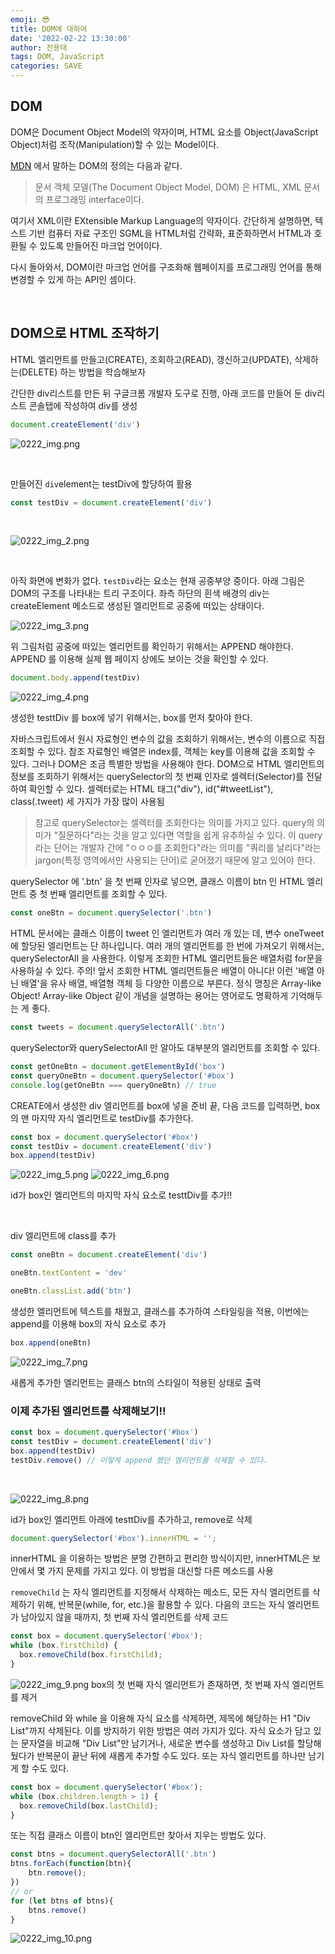 ```yaml
---
emoji: 😎
title: DOM에 대하여
date: '2022-02-22 13:30:00'
author: 전용태
tags: DOM, JavaScript
categories: SAVE
---
```


## DOM

DOM은 Document Object Model의 약자이며, HTML 요소를 Object(JavaScript Object)처럼 조작(Manipulation)할 수 있는 Model이다.

[MDN](https://developer.mozilla.org/ko/docs/Web/API/Document_Object_Model/Introduction) 에서 말하는 DOM의 정의는 다음과 같다.

> 문서 객체 모델(The Document Object Model, DOM) 은 HTML, XML 문서의 프로그래밍 interface이다.

여기서 XML이란 EXtensible Markup Language의 약자이다. 간단하게 설명하면, 텍스트 기반 컴퓨터 자료 구조인 SGML을 HTML처럼 간략화, 표준화하면서 HTML과 호환될 수 있도록 만들어진 마크업 언어이다.

다시 돌아와서, DOM이란 마크업 언어를 구조화해 웹페이지를 프로그래밍 언어를 통해 변경할 수 있게 하는 API인 셈이다.

<br />

## DOM으로 HTML 조작하기

HTML 엘리먼트를 만들고(CREATE), 조회하고(READ), 갱신하고(UPDATE), 삭제하는(DELETE) 하는 방법을 학습해보자

간단한 div리스트를 만든 뒤 구글크롬 개발자 도구로 진행, 아래 코드를 만들어 둔 div리스트 콘솔탭에 작성하여 div를 생성

```jsx
document.createElement('div')
```

![0222_img.png](0222_img.png)

<br />

만들어진 `div`element는 testDiv에 할당하여 활용

```jsx
const testDiv = document.createElement('div')
```

<br />

![0222_img_2.png](0222_img_2.png)

<br />

아직 화면에 변화가 없다. `testDiv`라는 요소는 현재 공중부양 중이다. 아래 그림은 DOM의 구조를 나타내는 트리 구조이다. 좌측 하단의 흰색 배경의 div는 createElement 메소드로 생성된 엘리먼트로 공중에 떠있는 상태이다.

![0222_img_3.png](0222_img_3.png)

위 그림처럼 공중에 떠있는 엘리먼트를 확인하기 위해서는 APPEND 해야한다. APPEND 를 이용해 실제 웹 페이지 상에도 보이는 것을 확인할 수 있다.

```jsx
document.body.append(testDiv)
```

![0222_img_4.png](0222_img_4.png)

생성한 testtDiv 를 box에 넣기 위해서는, box를 먼저 찾아야 한다.

자바스크립트에서 원시 자료형인 변수의 값을 조회하기 위해서는, 변수의 이름으로 직접 조회할 수 있다. 참조 자료형인 배열은 index를, 객체는 key를 이용해 값을 조회할 수 있다. 그러나 DOM은 조금 특별한 방법을 사용해야 한다. DOM으로 HTML 엘리먼트의 정보를 조회하기 위해서는 querySelector의 첫 번째 인자로 셀렉터(Selector)를 전달하여 확인할 수 있다. 셀렉터로는 HTML 태그("div"), id("#tweetList"), class(.tweet) 세 가지가 가장 많이 사용됨

> 참고로 querySelector는 셀렉터를 조회한다는 의미를 가지고 있다. query의 의미가 "질문하다"라는 것을 알고 있다면 역할을 쉽게 유추하실 수 있다. 이 query라는 단어는 개발자 간에 "ㅇㅇㅇ를 조회한다"라는 의미를 "쿼리를 날리다"라는 jargon(특정 영역에서만 사용되는 단어)로 굳어졌기 때문에 알고 있어야 한다.

querySelector 에 '.btn' 을 첫 번째 인자로 넣으면, 클래스 이름이 btn 인 HTML 엘리먼트 중 첫 번째 엘리먼트를 조회할 수 있다.

```jsx
const oneBtn = document.querySelector('.btn')
```

HTML 문서에는 클래스 이름이 tweet 인 엘리먼트가 여러 개 있는 데, 변수 oneTweet 에 할당된 엘리먼트는 단 하나입니다. 여러 개의 엘리먼트를 한 번에 가져오기 위해서는, querySelectorAll 을 사용한다. 이렇게 조회한 HTML 엘리먼트들은 배열처럼 for문을 사용하실 수 있다. 주의! 앞서 조회한 HTML 엘리먼트들은 배열이 아니다! 이런 '배열 아닌 배열'을 유사 배열, 배열형 객체 등 다양한 이름으로 부른다. 정식 명칭은 Array-like Object! Array-like Object 같이 개념을 설명하는 용어는 영어로도 명확하게 기억해두는 게 좋다.

```jsx
const tweets = document.querySelectorAll('.btn')
```

querySelector와 querySelectorAll 만 알아도 대부분의 엘리먼트를 조회할 수 있다.

```jsx
const getOneBtn = document.getElementById('box')
const queryOneBtn = document.querySelector('#box')
console.log(getOneBtn === queryOneBtn) // true
```

CREATE에서 생성한 div 엘리먼트를 box에 넣을 준비 끝, 다음 코드를 입력하면, box의 맨 마지막 자식 엘리먼트로 testDiv를 추가한다.

```jsx
const box = document.querySelector('#box')
const testDiv = document.createElement('div')
box.append(testDiv)
```

![0222_img_5.png](0222_img_5.png)
![0222_img_6.png](0222_img_6.png)

id가 box인 엘리먼트의 마지막 자식 요소로 testtDiv를 추가!!

<br />

div 엘리먼트에 class를 추가
```jsx
const oneBtn = document.createElement('div')

oneBtn.textContent = 'dev'

oneBtn.classList.add('btn')
```

생성한 엘리먼트에 텍스트를 채웠고, 클래스를 추가하여 스타일링을 적용, 이번에는 append를 이용해 box의 자식 요소로 추가

```jsx
box.append(oneBtn)
```

![0222_img_7.png](0222_img_7.png)

새롭게 추가한 엘리먼트는 클래스 btn의 스타일이 적용된 상태로 출력

### 이제 추가된 엘리먼트를 삭제해보기!!

```jsx
const box = document.querySelector('#box')
const testDiv = document.createElement('div')
box.append(testDiv)
testDiv.remove() // 이렇게 append 했던 엘리먼트를 삭제할 수 있다.
```

<br />

![0222_img_8.png](0222_img_8.png)

id가 box인 엘리먼트 아래에 testtDiv를 추가하고, remove로 삭제

```jsx
document.querySelector('#box').innerHTML = '';
```
innerHTML 을 이용하는 방법은 분명 간편하고 편리한 방식이지만, innerHTML은 보안에서 몇 가지 문제를 가지고 있다. 이 방법을 대신할 다른 메소드를 사용

`removeChild` 는 자식 엘리먼트를 지정해서 삭제하는 메소드, 모든 자식 엘리먼트를 삭제하기 위해, 반복문(while, for, etc.)을 활용할 수 있다. 다음의 코드는 자식 엘리먼트가 남아있지 않을 때까지, 첫 번째 자식 엘리먼트를 삭제 코드

```jsx
const box = document.querySelector('#box');
while (box.firstChild) {
  box.removeChild(box.firstChild);
}
```

![0222_img_9.png](0222_img_9.png)
box의 첫 번째 자식 엘리먼트가 존재하면, 첫 번째 자식 엘리먼트를 제거

removeChild 와 while 을 이용해 자식 요소를 삭제하면, 제목에 해당하는 H1 "Div List"까지 삭제된다. 이를 방지하기 위한 방법은 여러 가지가 있다. 자식 요소가 담고 있는 문자열을 비교해 "Div List"만 남기거나, 새로운 변수를 생성하고 Div List를 할당해뒀다가 반복문이 끝난 뒤에 새롭게 추가할 수도 있다. 또는 자식 엘리먼트를 하나만 남기게 할 수도 있다.

```jsx
const box = document.querySelector('#box');
while (box.children.length > 1) {
  box.removeChild(box.lastChild);
}
```

또는 직접 클래스 이름이 btn인 엘리먼트만 찾아서 지우는 방법도 있다.

```jsx
const btns = document.querySelectorAll('.btn')
btns.forEach(function(btn){
    btn.remove();
})
// or
for (let btns of btns){
    btns.remove()
}
```

![0222_img_10.png](0222_img_10.png)

<br />
<br />